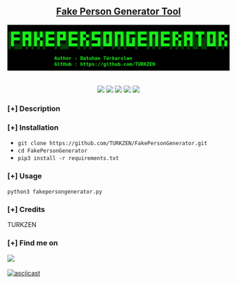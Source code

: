 <h2 align="center"><u>Fake Person Generator Tool</u></h2>

![banner !](images/banner.png)

<p align="center">
<br>
    <img src="https://img.shields.io/badge/Author-Batuhan Türkarslan-magenta?style=flat-square">
    <img src="https://img.shields.io/badge/Open%20Source-Yes-orange?style=flat-square">
    <img src="https://img.shields.io/badge/Maintained-Yes-cyan?style=flat-square">
    <img src="https://img.shields.io/badge/Made%20In-Turkey-green?style=flat-square">
    <img src="https://img.shields.io/badge/Written%20In-Python-blue?style=flat-square">
</p>

### [+] Description


### [+] Installation
 - `git clone https://github.com/TURKZEN/FakePersonGenerator.git`
 - `cd FakePersonGenerator`
 - `pip3 install -r requirements.txt`


### [+] Usage
`python3 fakepersongenerator.py`

### [+] Credits 
 TURKZEN

### [+] Find me on 
<a href="mailto:batuhanthd@gmail.com" target="_blank"><img src="https://img.shields.io/badge/Email-batuhanthd@gmail.com-blue?style=for-the-badge&logo=gmail"></a>

[![asciicast](https://asciinema.org/a/ec9C11vJXfV8p556ByDJeU7Ss.svg)](https://asciinema.org/a/ec9C11vJXfV8p556ByDJeU7Ss)